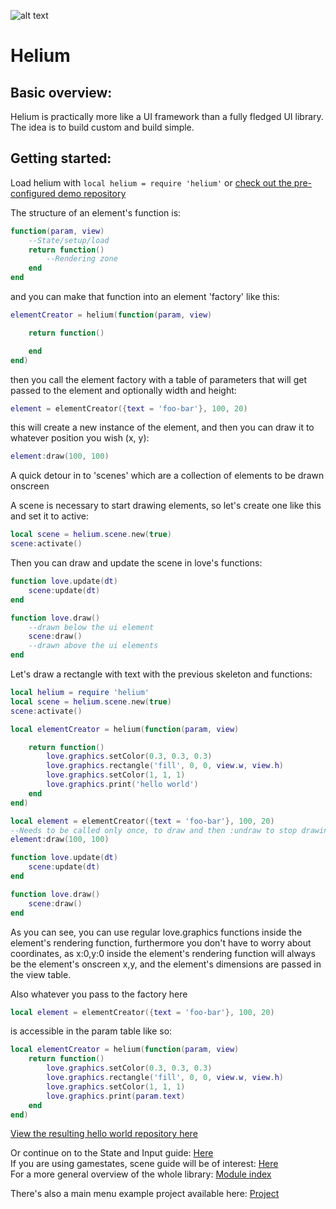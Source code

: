 ![alt text](https://i.imgur.com/ZQBQfsa.png "Helium")
# Helium

## Basic overview:
Helium is practically more like a UI framework than a fully fledged UI library. 
The idea is to build custom and build simple.

## Getting started:
Load helium with `local helium = require 'helium'`
or [check out the pre-configured demo repository](https://github.com/qeffects/helium-demo/)

The structure of an element's function is:

```lua
function(param, view)
	--State/setup/load
	return function()
		--Rendering zone
	end
end
```

and you can make that function into an element 'factory' like this:
```lua
elementCreator = helium(function(param, view)

	return function()

	end
end)
```

then you call the element factory with a table of parameters that will get passed to the element and optionally width and height:

```lua
element = elementCreator({text = 'foo-bar'}, 100, 20)
```

this will create a new instance of the element, and then you can draw it to whatever position you wish (x, y):

```lua
element:draw(100, 100)
```

A quick detour in to 'scenes' which are a collection of elements to be drawn onscreen

A scene is necessary to start drawing elements, so let's create one like this and set it to active:

```lua
local scene = helium.scene.new(true)
scene:activate()
```

Then you can draw and update the scene in love's functions:

```lua
function love.update(dt)
	scene:update(dt)
end

function love.draw()
	--drawn below the ui element
	scene:draw()
	--drawn above the ui elements
end
```

Let's draw a rectangle with text with the previous skeleton and functions:

```lua
local helium = require 'helium'
local scene = helium.scene.new(true)
scene:activate()

local elementCreator = helium(function(param, view)

	return function()
		love.graphics.setColor(0.3, 0.3, 0.3)
		love.graphics.rectangle('fill', 0, 0, view.w, view.h)
		love.graphics.setColor(1, 1, 1)
		love.graphics.print('hello world')
	end
end)

local element = elementCreator({text = 'foo-bar'}, 100, 20)
--Needs to be called only once, to draw and then :undraw to stop drawing it onscreen
element:draw(100, 100)

function love.update(dt)
	scene:update(dt)
end

function love.draw()
	scene:draw()
end
```

As you can see, you can use regular love.graphics functions inside the element's rendering function, furthermore you don't have to worry about coordinates, as x:0,y:0 inside the element's rendering function will always be the element's onscreen x,y, and the element's dimensions are passed in the view table.

Also whatever you pass to the factory here
```lua
local element = elementCreator({text = 'foo-bar'}, 100, 20)
```
is accessible in the param table like so:
```lua
local elementCreator = helium(function(param, view)
	return function()
		love.graphics.setColor(0.3, 0.3, 0.3)
		love.graphics.rectangle('fill', 0, 0, view.w, view.h)
		love.graphics.setColor(1, 1, 1)
		love.graphics.print(param.text)
	end
end)
```

[View the resulting hello world repository here](https://github.com/qeffects/helium-demo/)

Or continue on to the State and Input guide: [Here](./docs/State-Input-Guide.md)    
If you are using gamestates, scene guide will be of interest: [Here](./docs/core/Scenes.md)    
For a more general overview of the whole library: [Module index](./docs/Modules-Index.md)    

There's also a main menu example project available here: [Project](https://github.com/qeffects/main-menu-example)
